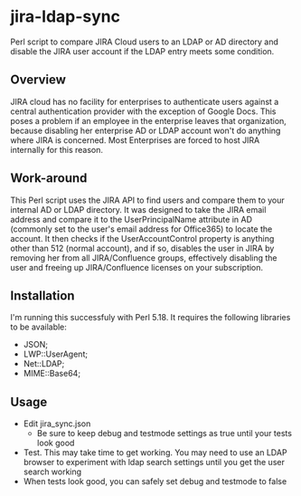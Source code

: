 # jira-ldap-sync
Perl script to compare JIRA Cloud users to an LDAP or AD directory and disable the JIRA user account if the LDAP entry meets some condition.

## Overview
JIRA cloud has no facility for enterprises to authenticate users against a central authentication provider with the exception of Google Docs. This poses a problem if an employee in the enterprise leaves that organization, because disabling her enterprise AD or LDAP account won't do anything where JIRA is concerned. Most Enterprises are forced to host JIRA internally for this reason.

## Work-around
This Perl script uses the JIRA API to find users and compare them to your internal AD or LDAP directory. It was designed to take the JIRA email address and compare it to the UserPrincipalName attribute in AD (commonly set to the user's email address for Office365) to locate the account. It then checks if the UserAccountControl property is anything other than 512 (normal account), and if so, disables the user in JIRA by removing her from all JIRA/Confluence groups, effectively disabling the user and freeing up JIRA/Confluence licenses on your subscription.

## Installation
I'm running this successfuly with Perl 5.18. It requires the following libraries to be available:
* JSON;
* LWP::UserAgent;
* Net::LDAP;
* MIME::Base64;

## Usage
* Edit jira_sync.json
  * Be sure to keep debug and testmode settings as true until your tests look good
* Test. This may take time to get working. You may need to use an LDAP browser to experiment with ldap search settings until you get the user search working
* When tests look good, you can safely set debug and testmode to false
